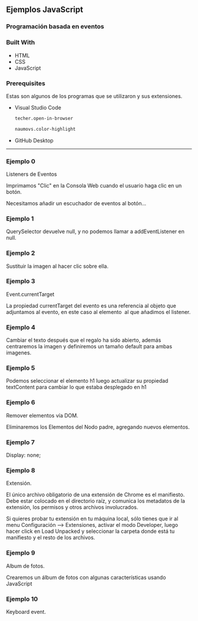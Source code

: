 <!-- ABOUT THE PROJECT -->
## Ejemplos JavaScript

### Programación basada en eventos

### Built With

* HTML
* CSS
* JavaScript

### Prerequisites

Estas son algunos de los programas que se utilizaron y sus extensiones.

* Visual Studio Code
  ```sh
  techer.open-in-browser
  ```
  ```sh
  naumovs.color-highlight
  ```
  
* GitHub Desktop
  
-----

### Ejemplo 0

Listeners de Eventos

Imprimamos "Clic" en la Consola Web cuando el usuario haga clic en un
botón.

Necesitamos añadir un escuchador de eventos al botón...

### Ejemplo 1

QuerySelector devuelve null, y no podemos llamar a addEventListener en null.

### Ejemplo 2

Sustituir la imagen al hacer clic sobre ella.

### Ejemplo 3

Event.currentTarget

La propiedad currentTarget del evento es una referencia al objeto que adjuntamos al evento, en este caso al elemento <img> al que añadimos el listener.

### Ejemplo 4

Cambiar el texto después que el regalo ha sido abierto, además centraremos la imagen y definiremos un tamaño default para ambas imagenes.

### Ejemplo 5

Podemos seleccionar el elemento h1 luego actualizar su propiedad textContent para cambiar lo que estaba desplegado en h1

### Ejemplo 6

Remover elementos vía DOM.

Eliminaremos los Elementos del Nodo padre, agregando nuevos elementos.

### Ejemplo 7

Display: none;

### Ejemplo 8

Extensión.

El único archivo obligatorio de una extensión de Chrome es el manifiesto. Debe estar colocado en el directorio raíz, y comunica los metadatos de la extensión, los permisos y otros archivos involucrados.

Si quieres probar tu extensión en tu máquina local, sólo tienes que ir al menu Configuración —> Extensiones, activar el modo Developer, luego hacer click en Load Unpacked y seleccionar la carpeta donde está tu manifiesto y el resto de los archivos.

### Ejemplo 9

Album de fotos.

Crearemos un álbum de fotos con algunas características usando JavaScript

### Ejemplo 10

Keyboard event.
